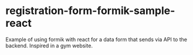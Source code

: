 # registration-form-formik-sample-react
Example of using formik with react for a data form that sends via API to the backend. Inspired in a gym website.
